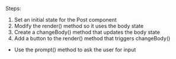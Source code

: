 Steps:

1. Set an initial state for the Post component
2. Modify the render() method so it uses the body state
3. Create a changeBody() method that updates the body state
4. Add a button to the render() method that triggers changeBody()
- Use the prompt() method to ask the user for input
